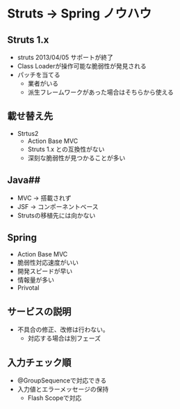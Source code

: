 # Struts -> Spring ノウハウ

## Struts 1.x
- struts 2013/04/05 サポートが終了
- Class Loaderが操作可能な脆弱性が発見される
- パッチを当てる
  - 業者がいる
  - 派生フレームワークがあった場合はそちらから使える

## 載せ替え先
- Strtus2
  - Action Base MVC
  - Struts 1.x との互換性がない
  - 深刻な脆弱性が見つかることが多い

## Java##
- MVC -> 搭載されず
- JSF -> コンポーネントベース
- Strutsの移植先には向かない

## Spring
- Action Base MVC
- 脆弱性対応速度がいい
- 開発スピードが早い
- 情報量が多い
- Privotal

## サービスの説明
- 不具合の修正、改修は行わない。
  - 対応する場合は別フェーズ

## 入力チェック順
 - @GroupSequenceで対応できる
 - 入力値とエラーメッセージの保持
   - Flash Scopeで対応

